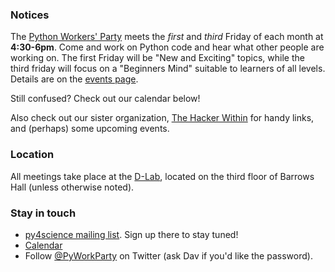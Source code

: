 ### Notices

The [Python Workers' Party](events/2014/09/19/new-structure.html) meets the
*first* and *third* Friday of each month at **4:30-6pm**. Come and work on
Python code and hear what other people are working on. The first Friday will be
"New and Exciting" topics, while the third friday will focus on a "Beginners
Mind" suitable to learners of all levels. Details are on the [events
page](/events).

Still confused? Check out our calendar below!

Also check out our sister organization, [The Hacker
Within](http://thehackerwithin.github.io/berkeley/) for handy links, and
(perhaps) some upcoming events.

### Location

All meetings take place at the [D-Lab](http://dlab.berkeley.edu/location),
located on the third floor of Barrows Hall (unless otherwise noted).

### Stay in touch

 - [py4science mailing list](https://calmail.berkeley.edu/manage/list/listinfo/py4science@lists.berkeley.edu). Sign up there to stay tuned!
 - [Calendar](https://www.google.com/calendar/embed?src=moeh9ilpdjicogfaav9jtplh28%40group.calendar.google.com&ctz=America/Los_Angeles)
 - Follow [@PyWorkParty](http://twitter.com/PyWorkParty) on Twitter (ask Dav if
   you'd like the password).
